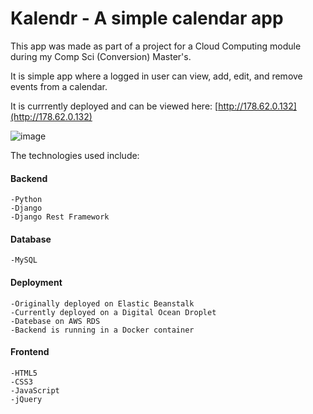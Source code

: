 # Kalendr - A simple calendar app

This app was made as part of a project for a Cloud Computing module during my Comp Sci (Conversion) Master's.
 
It is simple app where a logged in user can view, add, edit, and remove events from a calendar. 

It is currrently deployed and can be viewed here: [http://178.62.0.132](http://178.62.0.132)

![image](https://user-images.githubusercontent.com/20127808/121371570-8c589f80-c935-11eb-8fd6-6eb125b450b7.png)



The technologies used include:
   #### Backend
    -Python
    -Django
    -Django Rest Framework
   #### Database
    -MySQL
   #### Deployment
    -Originally deployed on Elastic Beanstalk
    -Currently deployed on a Digital Ocean Droplet
    -Datebase on AWS RDS
    -Backend is running in a Docker container
   #### Frontend
    -HTML5
    -CSS3
    -JavaScript
    -jQuery
